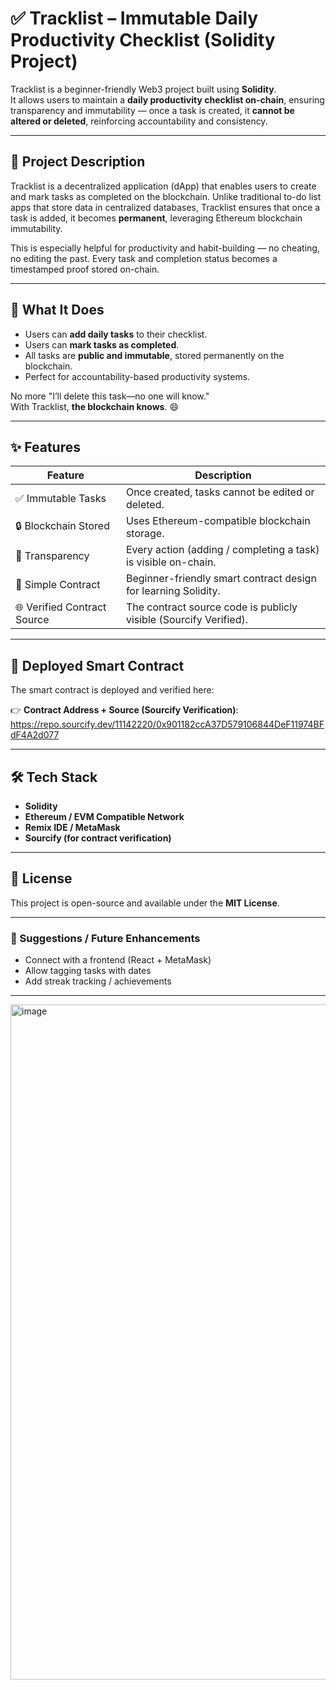 # ✅ Tracklist – Immutable Daily Productivity Checklist (Solidity Project)

Tracklist is a beginner-friendly Web3 project built using **Solidity**.  
It allows users to maintain a **daily productivity checklist on-chain**, ensuring transparency and immutability — once a task is created, it **cannot be altered or deleted**, reinforcing accountability and consistency.

---

## 📌 Project Description

Tracklist is a decentralized application (dApp) that enables users to create and mark tasks as completed on the blockchain. Unlike traditional to-do list apps that store data in centralized databases, Tracklist ensures that once a task is added, it becomes **permanent**, leveraging Ethereum blockchain immutability.

This is especially helpful for productivity and habit-building — no cheating, no editing the past. Every task and completion status becomes a timestamped proof stored on-chain.

---

## 🚀 What It Does

- Users can **add daily tasks** to their checklist.
- Users can **mark tasks as completed**.
- All tasks are **public and immutable**, stored permanently on the blockchain.
- Perfect for accountability-based productivity systems.

No more "I’ll delete this task—no one will know."  
With Tracklist, **the blockchain knows**. 😄

---

## ✨ Features

| Feature | Description |
|--------|-------------|
| ✅ Immutable Tasks | Once created, tasks cannot be edited or deleted. |
| 🔒 Blockchain Stored | Uses Ethereum-compatible blockchain storage. |
| 🧾 Transparency | Every action (adding / completing a task) is visible on-chain. |
| 🧠 Simple Contract | Beginner-friendly smart contract design for learning Solidity. |
| 🌐 Verified Contract Source | The contract source code is publicly visible (Sourcify Verified). |

---

## 🔗 Deployed Smart Contract

The smart contract is deployed and verified here:

👉 **Contract Address + Source (Sourcify Verification)**:  
https://repo.sourcify.dev/11142220/0x901182ccA37D579106844DeF11974BFdF4A2d077

---

## 🛠 Tech Stack

- **Solidity**
- **Ethereum / EVM Compatible Network**
- **Remix IDE / MetaMask**
- **Sourcify (for contract verification)**

---

## 📄 License

This project is open-source and available under the **MIT License**.

---

### 🌟 Suggestions / Future Enhancements

- Connect with a frontend (React + MetaMask)
- Allow tagging tasks with dates
- Add streak tracking / achievements

---
<img width="1920" height="1080" alt="image" src="https://github.com/user-attachments/assets/29432781-9eef-437b-b288-7ce83b7d2108" />
